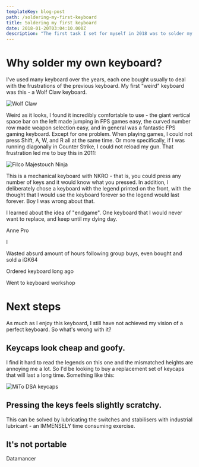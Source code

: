 ```yaml
---
templateKey: blog-post
path: /soldering-my-first-keyboard
title: Soldering my first keyboard
date: 2018-01-20T03:04:10.000Z
description: "The first task I set for myself in 2018 was to solder my own custom keyboard. Typing this post on the keyboard now, I can say this task was a massive success. \U0001F60D⌨"
---
```

# Why solder my own keyboard?

I've used many keyboard over the years, each one bought usually to deal with the frustrations of the previous keyboard. My first "weird" keyboard was this - a Wolf Claw keyboard. 

![Wolf Claw](/img/wolfclaw.jpg)

Weird as it looks, I found it incredibly comfortable to use - the giant vertical space bar on the left made jumping in FPS games easy, the curved number row made weapon selection easy, and in general was a fantastic FPS gaming keyboard. Except for one problem. When playing games, I could not press Shift, A, W, and R all at the same time. Or more specifically, if I was running diagonally in Counter Strike, I could not reload my gun. That frustration led me to buy this in 2011:

![Filco Majestouch Ninja](/img/filco_majestouch_ninja_black_us_large.jpg)

This is a mechanical keyboard with NKRO - that is, you could press any number of keys and it would know what you pressed. In addition, I deliberately chose a keyboard with the legend printed on the front, with the thought that I would use the keyboard forever so the legend would last forever. Boy I was wrong about that.

I learned about the idea of "endgame". One keyboard that I would never want to replace, and keep until my dying day.

Anne Pro

I 

Wasted absurd amount of hours following group buys, even bought and sold a iGK64

Ordered keyboard long ago

Went to keyboard workshop

# Next steps

As much as I enjoy this keyboard, I still have not achieved my vision of a perfect keyboard. So what's wrong with it?

## Keycaps look cheap and goofy.

I find it hard to read the legends on this one and the mismatched heights are annoying me a lot. So I'd be looking to buy a replacement set of keycaps that will last a long time. Something like this:

![MiTo DSA keycaps](/img/md-9678_20151105105359_83ce8bc132116eb3.jpg)

## Pressing the keys feels slightly scratchy.

This can be solved by lubricating the switches and stabilisers with industrial lubricant - an IMMENSELY time consuming exercise. 

## It's not portable

Datamancer
